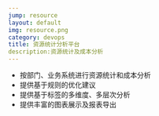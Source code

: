 ```yaml
---
jump: resource
layout: default
img: resource.png
category: devops
title: 资源统计分析平台
description:资源统计及成本分析
---
```


 * 按部门、业务系统进行资源统计和成本分析
 * 提供基于规则的优化建议
 * 提供基于标签的多维度、多层次分析
 * 提供丰富的图表展示及报表导出